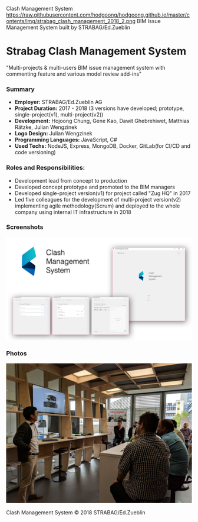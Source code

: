 Clash Management System
https://raw.githubusercontent.com/hodgoong/hodgoong.github.io/master/contents/img/strabag_clash_management_2018_2.png
BIM Issue Management System built by STRABAG/Ed.Zueblin

# Strabag Clash Management System
"Multi-projects & multi-users BIM issue management system with commenting feature and various model review add-ins"

### Summary
- **Employer:** STRABAG/Ed.Zueblin AG
- **Project Duration:** 2017 - 2018 (3 versions have developed; prototype, single-project(v1), multi-project(v2))
- **Development:** Hojoong Chung, Gene Kao, Dawit Ghebrehiwet, Matthias Rätzke, Julian Wengzinek
- **Logo Design:** Julian Wengzinek
- **Programming Languages:** JavaScript, C#
- **Used Techs:** NodeJS, Express, MongoDB, Docker, GitLab(for CI/CD and code versioning)

### Roles and Responsibilities:
- Development lead from concept to production
- Developed concept prototype and promoted to the BIM managers
- Developed single-project version(v1) for project called "Zug HQ" in 2017
- Led five colleagues for the development of multi-project version(v2) implementing agile methodology(Scrum) and deployed to the whole company using internal IT infrastructure in 2018

### Screenshots
![CMS UI](https://raw.githubusercontent.com/hodgoong/hodgoong.github.io/master/contents/img/cms_UI.png)

### Photos
![Presenting the tool in front of colleagues](https://raw.githubusercontent.com/hodgoong/hodgoong.github.io/master/contents/img/cms_presentation.jpg)


Clash Management System © 2018 STRABAG/Ed.Zueblin